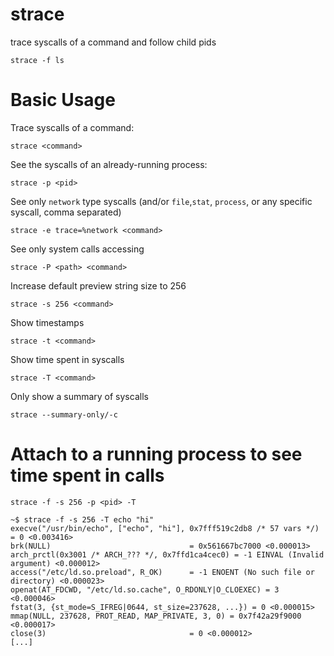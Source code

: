 # strace

trace syscalls of a command and follow child pids

    strace -f ls

# Basic Usage

Trace syscalls of a command:

    strace <command>

See the syscalls of an already-running process:

    strace -p <pid>

See only `network` type syscalls (and/or `file`,`stat`, `process`, or any specific syscall, comma separated)

    strace -e trace=%network <command>

See only system calls accessing <path>

    strace -P <path> <command>

Increase default preview string size to 256

    strace -s 256 <command>

Show timestamps

    strace -t <command>

Show time spent in syscalls

    strace -T <command>

Only show a summary of syscalls

    strace --summary-only/-c

# Attach to a running process to see time spent in calls

    strace -f -s 256 -p <pid> -T

    ~$ strace -f -s 256 -T echo "hi"
    execve("/usr/bin/echo", ["echo", "hi"], 0x7fff519c2db8 /* 57 vars */) = 0 <0.003416>
    brk(NULL)                               = 0x561667bc7000 <0.000013>
    arch_prctl(0x3001 /* ARCH_??? */, 0x7ffd1ca4cec0) = -1 EINVAL (Invalid argument) <0.000012>
    access("/etc/ld.so.preload", R_OK)      = -1 ENOENT (No such file or directory) <0.000023>
    openat(AT_FDCWD, "/etc/ld.so.cache", O_RDONLY|O_CLOEXEC) = 3 <0.000046>
    fstat(3, {st_mode=S_IFREG|0644, st_size=237628, ...}) = 0 <0.000015>
    mmap(NULL, 237628, PROT_READ, MAP_PRIVATE, 3, 0) = 0x7f42a29f9000 <0.000017>
    close(3)                                = 0 <0.000012>
    [...]